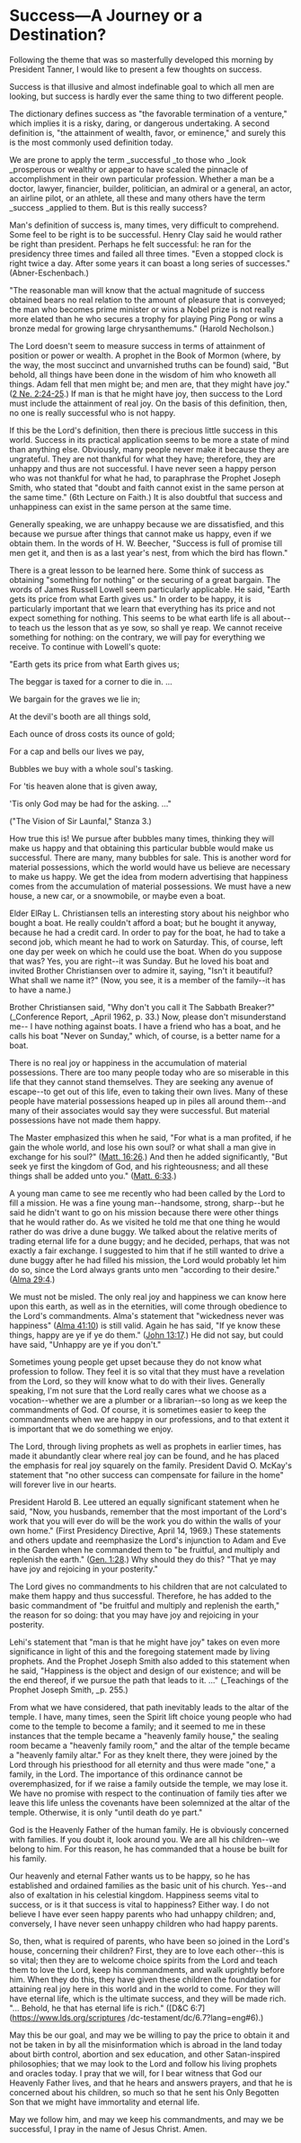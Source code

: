 # Success—A Journey or a Destination?

Following the theme that was so masterfully developed this morning by
President Tanner, I would like to present a few thoughts on success.

Success is that illusive and almost indefinable goal to which all men are
looking, but success is hardly ever the same thing to two different people.

The dictionary defines success as "the favorable termination of a venture,"
which implies it is a risky, daring, or dangerous undertaking. A second
definition is, "the attainment of wealth, favor, or eminence," and surely this
is the most commonly used definition today.

We are prone to apply the term _successful _to those who _look _prosperous or
wealthy or appear to have scaled the pinnacle of accomplishment in their own
particular profession. Whether a man be a doctor, lawyer, financier, builder,
politician, an admiral or a general, an actor, an airline pilot, or an
athlete, all these and many others have the term _success _applied to them.
But is this really success?

Man's definition of success is, many times, very difficult to comprehend. Some
feel to be right is to be successful. Henry Clay said he would rather be right
than president. Perhaps he felt successful: he ran for the presidency three
times and failed all three times. "Even a stopped clock is right twice a day.
After some years it can boast a long series of successes." (Abner-Eschenbach.)

"The reasonable man will know that the actual magnitude of success obtained
bears no real relation to the amount of pleasure that is conveyed; the man who
becomes prime minister or wins a Nobel prize is not really more elated than he
who secures a trophy for playing Ping Pong or wins a bronze medal for growing
large chrysanthemums." (Harold Necholson.)

The Lord doesn't seem to measure success in terms of attainment of position or
power or wealth. A prophet in the Book of Mormon (where, by the way, the most
succinct and unvarnished truths can be found) said, "But behold, all things
have been done in the wisdom of him who knoweth all things. Adam fell that men
might be; and men are, that they might have joy." ([2 Ne.
2:24-25](https://www.lds.org/scriptures/bofm/2-ne/2.24-25?lang=eng#23).) If
man is that he might have joy, then success to the Lord must include the
attainment of real joy. On the basis of this definition, then, no one is
really successful who is not happy.

If this be the Lord's definition, then there is precious little success in
this world. Success in its practical application seems to be more a state of
mind than anything else. Obviously, many people never make it because they are
ungrateful. They are not thankful for what they have; therefore, they are
unhappy and thus are not successful. I have never seen a happy person who was
not thankful for what he had, to paraphrase the Prophet Joseph Smith, who
stated that "doubt and faith cannot exist in the same person at the same
time." (6th Lecture on Faith.) It is also doubtful that success and
unhappiness can exist in the same person at the same time.

Generally speaking, we are unhappy because we are dissatisfied, and this
because we pursue after things that cannot make us happy, even if we obtain
them. In the words of H. W. Beecher, "Success is full of promise till men get
it, and then is as a last year's nest, from which the bird has flown."

There is a great lesson to be learned here. Some think of success as obtaining
"something for nothing" or the securing of a great bargain. The words of James
Russell Lowell seem particularly applicable. He said, "Earth gets its price
from what Earth gives us." In order to be happy, it is particularly important
that we learn that everything has its price and not expect something for
nothing. This seems to be what earth life is all about--to teach us the lesson
that as ye sow, so shall ye reap. We cannot receive something for nothing: on
the contrary, we will pay for everything we receive. To continue with Lowell's
quote:

"Earth gets its price from what Earth gives us;

The beggar is taxed for a corner to die in. ...

We bargain for the graves we lie in;

At the devil's booth are all things sold,

Each ounce of dross costs its ounce of gold;

For a cap and bells our lives we pay,

Bubbles we buy with a whole soul's tasking.

For 'tis heaven alone that is given away,

'Tis only God may be had for the asking. ..."

("The Vision of Sir Launfal," Stanza 3.)

How true this is! We pursue after bubbles many times, thinking they will make
us happy and that obtaining this particular bubble would make us successful.
There are many, many bubbles for sale. This is another word for material
possessions, which the world would have us believe are necessary to make us
happy. We get the idea from modern advertising that happiness comes from the
accumulation of material possessions. We must have a new house, a new car, or
a snowmobile, or maybe even a boat.

Elder ElRay L. Christiansen tells an interesting story about his neighbor who
bought a boat. He really couldn't afford a boat; but he bought it anyway,
because he had a credit card. In order to pay for the boat, he had to take a
second job, which meant he had to work on Saturday. This, of course, left one
day per week on which he could use the boat. When do you suppose that was?
Yes, you are right--it was Sunday. But he loved his boat and invited Brother
Christiansen over to admire it, saying, "Isn't it beautiful? What shall we
name it?" (Now, you see, it is a member of the family--it has to have a name.)

Brother Christiansen said, "Why don't you call it The Sabbath Breaker?"
(_Conference Report, _April 1962, p. 33.) Now, please don't misunderstand me--
I have nothing against boats. I have a friend who has a boat, and he calls his
boat "Never on Sunday," which, of course, is a better name for a boat.

There is no real joy or happiness in the accumulation of material possessions.
There are too many people today who are so miserable in this life that they
cannot stand themselves. They are seeking any avenue of escape--to get out of
this life, even to taking their own lives. Many of these people have material
possessions heaped up in piles all around them--and many of their associates
would say they were successful. But material possessions have not made them
happy.

The Master emphasized this when he said, "For what is a man profited, if he
gain the whole world, and lose his own soul? or what shall a man give in
exchange for his soul?" ([Matt.
16:26](https://www.lds.org/scriptures/nt/matt/16.26?lang=eng#25).) And then he
added significantly, "But seek ye first the kingdom of God, and his
righteousness; and all these things shall be added unto you." ([Matt.
6:33](https://www.lds.org/scriptures/nt/matt/6.33?lang=eng#32).)

A young man came to see me recently who had been called by the Lord to fill a
mission. He was a fine young man--handsome, strong, sharp--but he said he
didn't want to go on his mission because there were other things that he would
rather do. As we visited he told me that one thing he would rather do was
drive a dune buggy. We talked about the relative merits of trading eternal
life for a dune buggy; and he decided, perhaps, that was not exactly a fair
exchange. I suggested to him that if he still wanted to drive a dune buggy
after he had filled his mission, the Lord would probably let him do so, since
the Lord always grants unto men "according to their desire." ([Alma
29:4](https://www.lds.org/scriptures/bofm/alma/29.4?lang=eng#3).)

We must not be misled. The only real joy and happiness we can know here upon
this earth, as well as in the eternities, will come through obedience to the
Lord's commandments. Alma's statement that "wickedness never was happiness"
([Alma 41:10](https://www.lds.org/scriptures/bofm/alma/41.10?lang=eng#9)) is
still valid. Again he has said, "If ye know these things, happy are ye if ye
do them." ([John
13:17](https://www.lds.org/scriptures/nt/john/13.17?lang=eng#16).) He did not
say, but could have said, "Unhappy are ye if you don't."

Sometimes young people get upset because they do not know what profession to
follow. They feel it is so vital that they must have a revelation from the
Lord, so they will know what to do with their lives. Generally speaking, I'm
not sure that the Lord really cares what we choose as a vocation--whether we
are a plumber or a librarian--so long as we keep the commandments of God. Of
course, it is sometimes easier to keep the commandments when we are happy in
our professions, and to that extent it is important that we do something we
enjoy.

The Lord, through living prophets as well as prophets in earlier times, has
made it abundantly clear where real joy can be found, and he has placed the
emphasis for real joy squarely on the family. President David O. McKay's
statement that "no other success can compensate for failure in the home" will
forever live in our hearts.

President Harold B. Lee uttered an equally significant statement when he said,
"Now, you husbands, remember that the most important of the Lord's work that
you will ever do will be the work you do within the walls of your own home."
(First Presidency Directive, April 14, 1969.) These statements and others
update and reemphasize the Lord's injunction to Adam and Eve in the Garden
when he commanded them to "be fruitful, and multiply and replenish the earth."
([Gen. 1:28](https://www.lds.org/scriptures/ot/gen/1.28?lang=eng#27).) Why
should they do this? "That ye may have joy and rejoicing in your posterity."

The Lord gives no commandments to his children that are not calculated to make
them happy and thus successful. Therefore, he has added to the basic
commandment of "be fruitful and multiply and replenish the earth," the reason
for so doing: that you may have joy and rejoicing in your posterity.

Lehi's statement that "man is that he might have joy" takes on even more
significance in light of this and the foregoing statement made by living
prophets. And the Prophet Joseph Smith also added to this statement when he
said, "Happiness is the object and design of our existence; and will be the
end thereof, if we pursue the path that leads to it. ..." (_Teachings of the
Prophet Joseph Smith, _p. 255.)

From what we have considered, that path inevitably leads to the altar of the
temple. I have, many times, seen the Spirit lift choice young people who had
come to the temple to become a family; and it seemed to me in these instances
that the temple became a "heavenly family house," the sealing room became a
"heavenly family room," and the altar of the temple became a "heavenly family
altar." For as they knelt there, they were joined by the Lord through his
priesthood for all eternity and thus were made "one," a family, in the Lord.
The importance of this ordinance cannot be overemphasized, for if we raise a
family outside the temple, we may lose it. We have no promise with respect to
the continuation of family ties after we leave this life unless the covenants
have been solemnized at the altar of the temple. Otherwise, it is only "until
death do ye part."

God is the Heavenly Father of the human family. He is obviously concerned with
families. If you doubt it, look around you. We are all his children--we belong
to him. For this reason, he has commanded that a house be built for his
family.

Our heavenly and eternal Father wants us to be happy, so he has established
and ordained families as the basic unit of his church. Yes--and also of
exaltation in his celestial kingdom. Happiness seems vital to success, or is
it that success is vital to happiness? Either way. I do not believe I have
ever seen happy parents who had unhappy children; and, conversely, I have
never seen unhappy children who had happy parents.

So, then, what is required of parents, who have been so joined in the Lord's
house, concerning their children? First, they are to love each other--this is
so vital; then they are to welcome choice spirits from the Lord and teach them
to love the Lord, keep his commandments, and walk uprightly before him. When
they do this, they have given these children the foundation for attaining real
joy here in this world and in the world to come. For they will have eternal
life, which is the ultimate success, and they will be made rich. "... Behold, he
that has eternal life is rich." ([D&amp;C 6:7](https://www.lds.org/scriptures
/dc-testament/dc/6.7?lang=eng#6).)

May this be our goal, and may we be willing to pay the price to obtain it and
not be taken in by all the misinformation which is abroad in the land today
about birth control, abortion and sex education, and other Satan-inspired
philosophies; that we may look to the Lord and follow his living prophets and
oracles today. I pray that we will, for I bear witness that God our Heavenly
Father lives, and that he hears and answers prayers, and that he is concerned
about his children, so much so that he sent his Only Begotten Son that we
might have immortality and eternal life.

May we follow him, and may we keep his commandments, and may we be successful,
I pray in the name of Jesus Christ. Amen.

